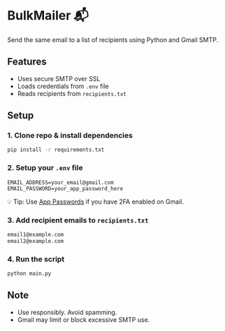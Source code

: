 # BulkMailer 📬

Send the same email to a list of recipients using Python and Gmail SMTP.

## Features
- Uses secure SMTP over SSL
- Loads credentials from `.env` file
- Reads recipients from `recipients.txt`

## Setup

### 1. Clone repo & install dependencies
```bash
pip install -r requirements.txt
```

### 2. Setup your `.env` file
```env
EMAIL_ADDRESS=your_email@gmail.com
EMAIL_PASSWORD=your_app_password_here
```

💡 Tip: Use [App Passwords](https://myaccount.google.com/apppasswords) if you have 2FA enabled on Gmail.

### 3. Add recipient emails to `recipients.txt`
```txt
email1@example.com
email2@example.com
```

### 4. Run the script
```bash
python main.py
```

## Note
- Use responsibly. Avoid spamming.
- Gmail may limit or block excessive SMTP use.
